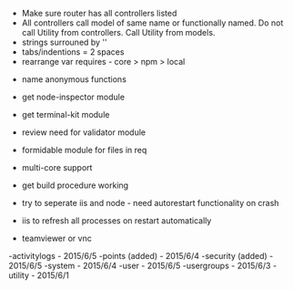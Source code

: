 - Make sure router has all controllers listed
- All controllers call model of same name or functionally named. Do not call Utility from controllers. Call Utility from models.
- strings surrouned by ''
- tabs/indentions = 2 spaces
- rearrange var requires - core > npm > local
* name anonymous functions
- get node-inspector module
- get terminal-kit module
- review need for validator module
- formidable module for files in req
- multi-core support
- get build procedure working
- try to seperate iis and node - need autorestart functionality on crash
- iis to refresh all processes on restart automatically

- teamviewer or vnc



-activitylogs - 2015/6/5
-points (added) - 2015/6/4
-security (added) - 2015/6/5
-system - 2015/6/4
-user - 2015/6/5
-usergroups - 2015/6/3
-utility - 2015/6/1
